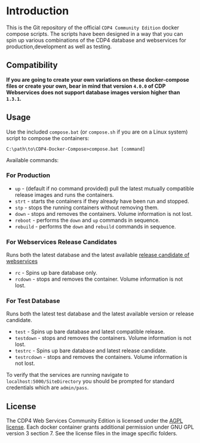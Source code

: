 # Introduction

This is the Git repository of the official `CDP4 Community Edition` docker compose scripts. The scripts have been designed in a way that you can spin up various combinations of the CDP4 database and webservices for production,development as well as testing.

## Compatibility

**If you are going to create your own variations on these docker-compose files or create your own, bear in mind that version `4.0.0` of CDP Webservices does not support database images version higher than `1.3.1`.**

## Usage

Use the included `compose.bat` (or `compose.sh` if you are on a Linux system) script to compose the containers:

```
C:\path\to\CDP4-Docker-Compose>compose.bat [command]
```

Available commands:

### For Production

- `up` - (default if no command provided) pull the latest mutually compatible release images and runs the containers.
- `strt` - starts the containers if they already have been run and stopped.
- `stp` - stops the running containers without removing them.
- `down` - stops and removes the containers. Volume information is not lost.
- `reboot` - performs the `down` and `up` commands in sequence.
- `rebuild` - performs the `down` and `rebuild` commands in sequence.

### For Webservices Release Candidates

Runs both the latest database and the latest available [release candidate of webservices](https://github.com/RHEAGROUP/CDP4-WebServices-Community-Edition/packages/265915)

- `rc` - Spins up bare database only.
- `rcdown` - stops and removes the container. Volume information is not lost.

### For Test Database

Runs both the latest test database and the latest available version or release candidate.

- `test` - Spins up bare database and latest compatible release.
- `testdown` - stops and removes the containers. Volume information is not lost.
- `testrc` - Spins up bare database and latest release candidate.
- `testrcdown` - stops and removes the containers. Volume information is not lost.

To verify that the services are running navigate to `localhost:5000/SiteDirectory` you should be prompted for standard credentials which are `admin/pass`.

## License

The CDP4 Web Services Community Edition is licensed under the [AGPL license](LICENSE). Each docker container grants additional permission under GNU GPL version 3 section 7. See the license files in the image specific folders.
